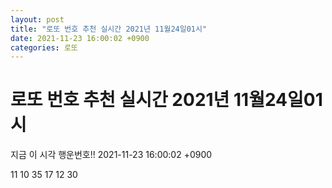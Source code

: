```yaml
---
layout: post
title: "로또 번호 추천 실시간 2021년 11월24일01시"
date: 2021-11-23 16:00:02 +0900
categories: 로또
---
```


# 로또 번호 추천 실시간 2021년 11월24일01시

지금 이 시각 행운번호!! 2021-11-23 16:00:02 +0900

 11  10  35  17  12  30 

